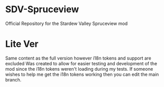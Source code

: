 # SDV-Spruceview
Official Repository for the Stardew Valley Spruceview mod
# Lite Ver
Same content as the full version however i18n tokens and support are excluded
Was created to allow for easier testing and development of the mod since the i18n tokens weren't loading during my tests. If someone wishes to help me get the i18n tokens working then you can edit the main branch.
